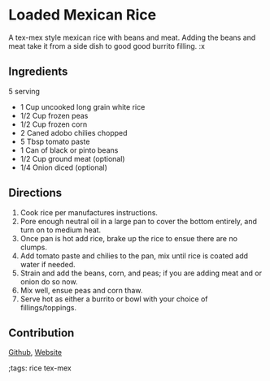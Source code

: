 # Loaded Mexican Rice

A tex-mex style mexican rice with beans and meat. Adding the beans and meat take it from a side 
dish to good good burrito filling. :x

## Ingredients

5 serving 

* 1 Cup uncooked long grain white rice 
* 1/2 Cup frozen peas
* 1/2 Cup frozen corn
* 2 Caned adobo chilies chopped 
* 5 Tbsp tomato paste 
* 1 Can of black or pinto beans 
* 1/2 Cup ground meat (optional)
* 1/4 Onion diced (optional)

## Directions

1. Cook rice per manufactures instructions.
2. Pore enough neutral oil in a large pan to cover the bottom entirely, and turn on to medium heat.
3. Once pan is hot add rice, brake up the rice to ensue there are no clumps.
4. Add tomato paste and chilies to the pan, mix until rice is coated add water if needed.
5. Strain and add the beans, corn, and peas; if you are adding meat and or onion do so now.
6. Mix well, ensue peas and corn thaw.
7. Serve hot as either a burrito or bowl with your choice of fillings/toppings.

## Contribution

[Github](https://github.com/MrMip),
[Website](https://mrmip.dev)

;tags: rice tex-mex
